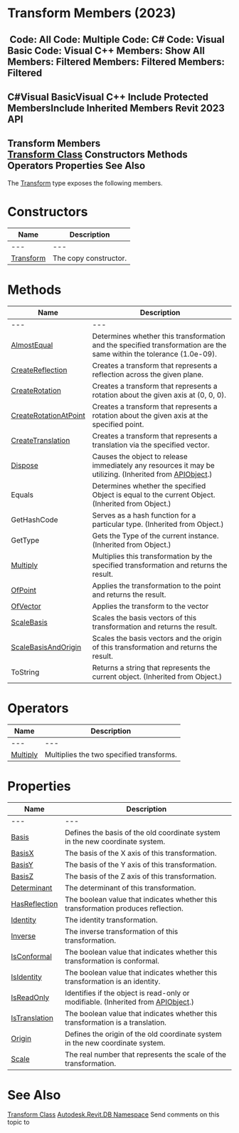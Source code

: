 # Transform Members (2023)

﻿
 Code: All Code: Multiple Code: C# Code: Visual Basic Code: Visual C++  Members: Show All Members: Filtered Members: Filtered Members: Filtered   
---  
C#Visual BasicVisual C++
Include Protected MembersInclude Inherited Members
Revit 2023 API  
---  
Transform Members  
[Transform Class](58dd01c8-b3fc-7142-e4f3-c524079a282d.md "Transform Class") Constructors Methods Operators Properties See Also  
---  
The [Transform](58dd01c8-b3fc-7142-e4f3-c524079a282d.md "Transform Class") type exposes the following members.
# Constructors
| Name | Description |
| --- | --- |
| --- | --- | --- |
| [Transform](5ad3cfba-926d-26ef-9dd0-02c8acb2c854.md "Transform Constructor") | The copy constructor. |

# Methods
| Name | Description |
| --- | --- |
| --- | --- | --- |
| [AlmostEqual](91717709-a62e-9880-527e-d52a9a0ae048.md "AlmostEqual Method") | Determines whether this transformation and the specified transformation are the same within the tolerance (1.0e-09). |
| [CreateReflection](7c6c9293-64ca-ef47-3365-803e7f802883.md "CreateReflection Method") | Creates a transform that represents a reflection across the given plane. |
| [CreateRotation](01cddc01-b348-3c51-d2ad-c61ac64c6da4.md "CreateRotation Method") | Creates a transform that represents a rotation about the given axis at (0, 0, 0). |
| [CreateRotationAtPoint](8da64cca-bea9-4750-1f79-f6de3867191e.md "CreateRotationAtPoint Method") | Creates a transform that represents a rotation about the given axis at the specified point. |
| [CreateTranslation](b1a26f8c-1593-5b74-d78e-d4261ec5ebe5.md "CreateTranslation Method") | Creates a transform that represents a translation via the specified vector. |
| [Dispose](7c03212a-b587-1c89-3912-efea0d2619c5.md "Dispose Method") | Causes the object to release immediately any resources it may be utilizing. (Inherited from [APIObject](beb86ef5-39ad-3f0d-0cd9-0c929387a2bb.md "APIObject Class").) |
| Equals | Determines whether the specified Object is equal to the current Object. (Inherited from Object.) |
| GetHashCode | Serves as a hash function for a particular type.  (Inherited from Object.) |
| GetType | Gets the Type of the current instance. (Inherited from Object.) |
| [Multiply](dca45f2a-e404-765e-4bb8-cf39982bf034.md "Multiply Method") | Multiplies this transformation by the specified transformation and returns the result. |
| [OfPoint](55c834aa-ef75-f6f1-4c89-d908d842e9d6.md "OfPoint Method") | Applies the transformation to the point and returns the result. |
| [OfVector](4d5b7075-1b79-639d-5da2-eb23372bc888.md "OfVector Method") | Applies the transform to the vector |
| [ScaleBasis](35360886-77c5-4117-e395-b83b95f9c884.md "ScaleBasis Method") | Scales the basis vectors of this transformation and returns the result. |
| [ScaleBasisAndOrigin](460caa53-d288-7cfe-dbb8-eadf4682329d.md "ScaleBasisAndOrigin Method") | Scales the basis vectors and the origin of this transformation and returns the result. |
| ToString | Returns a string that represents the current object. (Inherited from Object.) |

# Operators
| Name | Description |
| --- | --- |
| --- | --- | --- |
| [Multiply](d1ff39c4-3abd-f69c-d73d-c008b38f2d8c.md "Multiply Operator") | Multiplies the two specified transforms. |

# Properties
| Name | Description |
| --- | --- |
| --- | --- | --- |
| [Basis](00944fa6-49d9-4564-9f55-c0f71fa14706.md "Basis Property") | Defines the basis of the old coordinate system in the new coordinate system. |
| [BasisX](ac4f8d40-cd21-a6ed-0366-61cb86edb757.md "BasisX Property") | The basis of the X axis of this transformation. |
| [BasisY](dfae1c2b-d0fd-0b56-3610-b7055f4169d3.md "BasisY Property") | The basis of the Y axis of this transformation. |
| [BasisZ](f0a5bbf5-41f2-ec36-80c4-207e9bae36d9.md "BasisZ Property") | The basis of the Z axis of this transformation. |
| [Determinant](4bf53ffc-c955-ad6c-a446-263cbb9e8b28.md "Determinant Property") | The determinant of this transformation. |
| [HasReflection](dbdbb5b6-157a-9b89-b9ee-03cf1fe4d58f.md "HasReflection Property") | The boolean value that indicates whether this transformation produces reflection. |
| [Identity](2eb2a180-c7ef-a0c0-0fa4-baef2901c351.md "Identity Property") | The identity transformation. |
| [Inverse](10b30358-917f-31f3-d17e-24f64d157a68.md "Inverse Property") | The inverse transformation of this transformation. |
| [IsConformal](e8d5bf2d-810b-5062-04c6-df09819dac47.md "IsConformal Property") | The boolean value that indicates whether this transformation is conformal. |
| [IsIdentity](67276072-ca45-6c26-a249-fa6804d13053.md "IsIdentity Property") | The boolean value that indicates whether this transformation is an identity. |
| [IsReadOnly](d516bcd2-a3fd-a578-58f6-f1add979bd07.md "IsReadOnly Property") | Identifies if the object is read-only or modifiable. (Inherited from [APIObject](beb86ef5-39ad-3f0d-0cd9-0c929387a2bb.md "APIObject Class").) |
| [IsTranslation](cc5067ec-8f08-a8cd-bdd9-88c10e17a08d.md "IsTranslation Property") | The boolean value that indicates whether this transformation is a translation. |
| [Origin](9c67a7e5-c869-bfb9-c6fa-e5ac356868f0.md "Origin Property") | Defines the origin of the old coordinate system in the new coordinate system. |
| [Scale](767a8668-6153-b003-1027-e8a9de3b2f7d.md "Scale Property") | The real number that represents the scale of the transformation. |

# See Also
[Transform Class](58dd01c8-b3fc-7142-e4f3-c524079a282d.md "Transform Class")
[Autodesk.Revit.DB Namespace](87546ba7-461b-c646-cbb1-2cb8f5bff8b2.md "Autodesk.Revit.DB Namespace")
Send comments on this topic to 